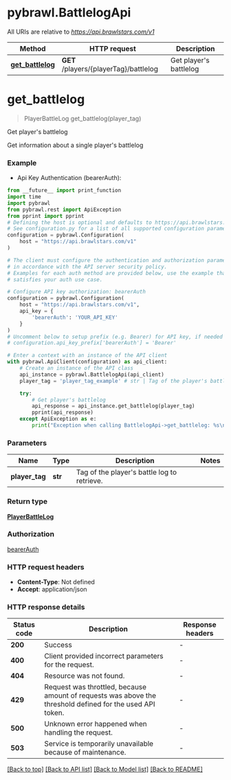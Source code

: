 # pybrawl.BattlelogApi

All URIs are relative to *https://api.brawlstars.com/v1*

Method | HTTP request | Description
------------- | ------------- | -------------
[**get_battlelog**](BattlelogApi.md#get_battlelog) | **GET** /players/{playerTag}/battlelog | Get player&#39;s battlelog


# **get_battlelog**
> PlayerBattleLog get_battlelog(player_tag)

Get player's battlelog

Get information about a single player's battlelog

### Example

* Api Key Authentication (bearerAuth):
```python
from __future__ import print_function
import time
import pybrawl
from pybrawl.rest import ApiException
from pprint import pprint
# Defining the host is optional and defaults to https://api.brawlstars.com/v1
# See configuration.py for a list of all supported configuration parameters.
configuration = pybrawl.Configuration(
    host = "https://api.brawlstars.com/v1"
)

# The client must configure the authentication and authorization parameters
# in accordance with the API server security policy.
# Examples for each auth method are provided below, use the example that
# satisfies your auth use case.

# Configure API key authorization: bearerAuth
configuration = pybrawl.Configuration(
    host = "https://api.brawlstars.com/v1",
    api_key = {
        'bearerAuth': 'YOUR_API_KEY'
    }
)
# Uncomment below to setup prefix (e.g. Bearer) for API key, if needed
# configuration.api_key_prefix['bearerAuth'] = 'Bearer'

# Enter a context with an instance of the API client
with pybrawl.ApiClient(configuration) as api_client:
    # Create an instance of the API class
    api_instance = pybrawl.BattlelogApi(api_client)
    player_tag = 'player_tag_example' # str | Tag of the player's battle log to retrieve. 

    try:
        # Get player's battlelog
        api_response = api_instance.get_battlelog(player_tag)
        pprint(api_response)
    except ApiException as e:
        print("Exception when calling BattlelogApi->get_battlelog: %s\n" % e)
```

### Parameters

Name | Type | Description  | Notes
------------- | ------------- | ------------- | -------------
 **player_tag** | **str**| Tag of the player&#39;s battle log to retrieve.  | 

### Return type

[**PlayerBattleLog**](PlayerBattleLog.md)

### Authorization

[bearerAuth](../README.md#bearerAuth)

### HTTP request headers

 - **Content-Type**: Not defined
 - **Accept**: application/json

### HTTP response details
| Status code | Description | Response headers |
|-------------|-------------|------------------|
**200** | Success |  -  |
**400** | Client provided incorrect parameters for the request. |  -  |
**404** | Resource was not found. |  -  |
**429** | Request was throttled, because amount of requests was above the threshold defined for the used API token.  |  -  |
**500** | Unknown error happened when handling the request.  |  -  |
**503** | Service is temporarily unavailable because of maintenance.  |  -  |

[[Back to top]](#) [[Back to API list]](../README.md#documentation-for-api-endpoints) [[Back to Model list]](../README.md#documentation-for-models) [[Back to README]](../README.md)

